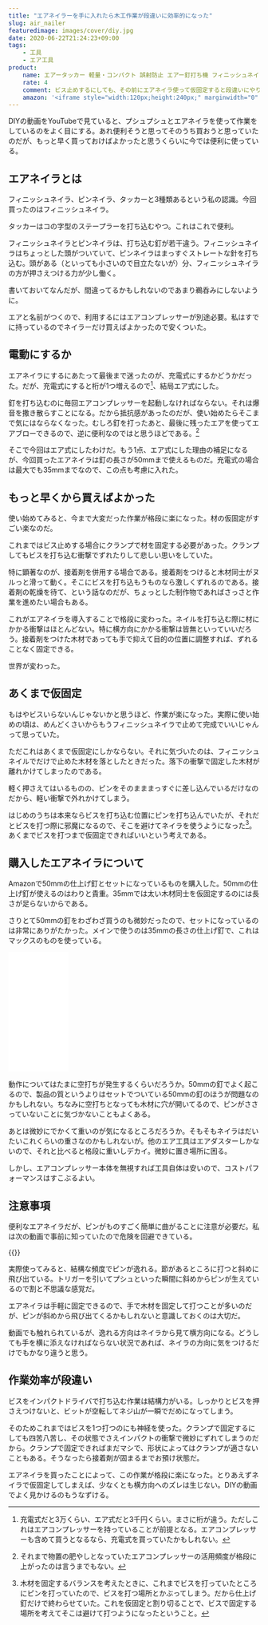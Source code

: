 ```yaml
---
title: "エアネイラーを手に入れたら木工作業が段違いに効率的になった"
slug: air_nailer
featuredimage: images/cover/diy.jpg
date: 2020-06-22T21:24:23+09:00
tags:
    - 工具
    - エア工具
product:
    name: エアータッカー 軽量・コンパクト 誤射防止 エアー釘打ち機 フィニッシュネイラー 木工ツール 大工工具 1000枚釘付き 日本語取扱説明書付き
    rate: 4
    comment: ビス止めするにしても、その前にエアネイラ使って仮固定すると段違いにやりやすい。
    amazon: '<iframe style="width:120px;height:240px;" marginwidth="0" marginheight="0" scrolling="no" frameborder="0" src="//rcm-fe.amazon-adsystem.com/e/cm?lt1=_blank&bc1=000000&IS2=1&bg1=FFFFFF&fc1=000000&lc1=0000FF&t=illusionspace-22&language=ja_JP&o=9&p=8&l=as4&m=amazon&f=ifr&ref=as_ss_li_til&asins=B07GXKG71P&linkId=f1e44a11cad4358ed850d025b6a97d6e"></iframe>'
---
```


DIYの動画をYouTubeで見ていると、プシュプシュとエアネイラを使って作業をしているのをよく目にする。あれ便利そうと思ってそのうち買おうと思っていたのだが、もっと早く買っておけばよかったと思うくらいに今では便利に使っている。

<!--more-->

## エアネイラとは

フィニッシュネイラ、ピンネイラ、タッカーと3種類あるという私の認識。今回買ったのはフィニッシュネイラ。

タッカーはコの字型のステープラーを打ち込むやつ。これはこれで便利。

フィニッシュネイラとピンネイラは、打ち込む釘が若干違う。フィニッシュネイラはちょっとした頭がついていて、ピンネイラはまっすぐストレートな針を打ち込む。頭がある（といっても小さいので目立たないが）分、フィニッシュネイラの方が押さえつける力が少し働く。

書いておいてなんだが、間違ってるかもしれないのであまり鵜呑みにしないように。

エアと名前がつくので、利用するにはエアコンプレッサーが別途必要。私はすでに持っているのでネイラーだけ買えばよかったので安くついた。

## 電動にするか

エアネイラにするにあたって最後まで迷ったのが、充電式にするかどうかだった。だが、充電式にすると桁が1つ増えるので[^1]、結局エア式にした。

釘を打ち込むのに毎回エアコンプレッサーを起動しなければならない。それは爆音を撒き散らすことになる。だから抵抗感があったのだが、使い始めたらそこまで気にはならなくなった。むしろ釘を打ったあと、最後に残ったエアを使ってエアブローできるので、逆に便利なのではと思うほどである。[^2]

そこで今回はエア式にしたわけだ。もう1点、エア式にした理由の補足になるが、今回買ったエアネイラは釘の長さが50mmまで使えるものだ。充電式の場合は最大でも35mmまでなので、この点も考慮に入れた。

## もっと早くから買えばよかった

使い始めてみると、今まで大変だった作業が格段に楽になった。材の仮固定がすごい楽なのだ。

これまではビス止めする場合にクランプで材を固定する必要があった。クランプしてもビスを打ち込む衝撃でずれたりして悲しい思いをしていた。

特に顕著なのが、接着剤を併用する場合である。接着剤をつけると木材同士がヌルっと滑って動く。そこにビスを打ち込もうものなら激しくずれるのである。接着剤の乾燥を待て、という話なのだが、ちょっとした制作物であればさっさと作業を進めたい場合もある。

これがエアネイラを導入することで格段に変わった。ネイルを打ち込む際に材にかかる衝撃はほとんどない。特に横方向にかかる衝撃は皆無といっていいだろう。接着剤をつけた木材であっても手で抑えて目的の位置に調整すれば、ずれることなく固定できる。

世界が変わった。

## あくまで仮固定

もはやビスいらないんじゃないかと思うほど、作業が楽になった。実際に使い始めの頃は、めんどくさいからもうフィニッシュネイラで止めて完成でいいじゃんって思っていた。

ただこれはあくまで仮固定にしかならない。それに気づいたのは、フィニッシュネイルでだけで止めた木材を落としたときだった。落下の衝撃で固定した木材が離れかけてしまったのである。

軽く押さえてはいるものの、ピンをそのまままっすぐに差し込んでいるだけなのだから、軽い衝撃で外れかけてしまう。

はじめのうちは本来ならビスを打ち込む位置にピンを打ち込んでいたが、それだとビスを打つ際に邪魔になるので、そこを避けてネイラを使うようになった[^3]。あくまでビスを打つまで仮固定できればいいという考えである。

## 購入したエアネイラについて

Amazonで50mmの仕上げ釘とセットになっているものを購入した。50mmの仕上げ釘が使えるのはわりと貴重。35mmでは太い木材同士を仮固定するのには長さが足らないからである。

さりとて50mmの釘をわざわざ買うのも微妙だったので、セットになっているのは非常にありがたかった。メインで使うのは35mmの長さの仕上げ釘で、これはマックスのものを使っている。

<iframe style="width:120px;height:240px;" marginwidth="0" marginheight="0" scrolling="no" frameborder="0" src="//rcm-fe.amazon-adsystem.com/e/cm?lt1=_blank&bc1=000000&IS2=1&bg1=FFFFFF&fc1=000000&lc1=0000FF&t=illusionspace-22&language=ja_JP&o=9&p=8&l=as4&m=amazon&f=ifr&ref=as_ss_li_til&asins=B001V7OEGW&linkId=16c85cbffa42ad3172c83a514a05e323"></iframe>

動作についてはたまに空打ちが発生するくらいだろうか。50mmの釘でよく起こるので、製品の質というよりはセットでついている50mmの釘のほうが問題なのかもしれない。ちなみに空打ちとなっても木材に穴が開いてるので、ピンがささっていないことに気づかないこともよくある。

あとは微妙にでかくて重いのが気になるところだろうか。そもそもネイラはだいたいこれくらいの重さなのかもしれないが。他のエア工具はエアダスターしかないので、それと比べると格段に重いしデカイ。微妙に置き場所に困る。

しかし、エアコンプレッサー本体を無視すれば工具自体は安いので、コストパフォーマンスはすこぶるよい。

## 注意事項

便利なエアネイラだが、ピンがものすごく簡単に曲がることに注意が必要だ。私は次の動画で事前に知っていたので危険を回避できている。

{{<youtube jHGI35NeUSg>}}

実際使ってみると、結構な頻度でピンが逸れる。節があるところに打つと斜めに飛び出ている。トリガーを引いてプシュといった瞬間に斜めからピンが生えているので割と不思議な感覚だ。

エアネイラは手軽に固定できるので、手で木材を固定して打つことが多いのだが、ピンが斜めから飛び出てくるかもしれないと意識しておくのは大切だ。

動画でも触れられているが、逸れる方向はネイラから見て横方向になる。どうしても手を横に添えなければならない状況であれば、ネイラの方向に気をつけるだけでもかなり違うと思う。

## 作業効率が段違い

ビスをインパクトドライバで打ち込む作業は結構力がいる。しっかりとビスを押さえつけないと、ビットが空転してネジ山が一瞬でだめになってしまう。

そのためこれまではビスを1つ打つのにも神経を使った。クランプで固定するにしても四苦八苦し、その状態でさえインパクトの衝撃で微妙にずれてしまうのだから。クランプで固定できればまだマシで、形状によってはクランプが適さないこともある。そうなったら接着剤が固まるまでお預け状態だ。

エアネイラを買ったことによって、この作業が格段に楽になった。とりあえずネイラで仮固定してしまえば、少なくとも横方向へのズレは生じない。DIYの動画でよく見かけるのもうなずける。

[^1]: 充電式だと3万くらい、エア式だと3千円くらい。まさに桁が違う。ただしこれはエアコンプレッサーを持っていることが前提となる。エアコンプレッサーも含めて買うとなるなら、充電式を買っていたかもしれない。
[^2]: それまで物置の肥やしとなっていたエアコンプレッサーの活用頻度が格段に上がったのは言うまでもない。
[^3]: 木材を固定するバランスを考えたときに、これまでビスを打っていたところにピンを打っていたので、ビスを打つ場所とかぶってしまう。だから仕上げ釘だけで終わらせていた。これを仮固定と割り切ることで、ビスで固定する場所を考えてそこは避けて打つようになったということ。
